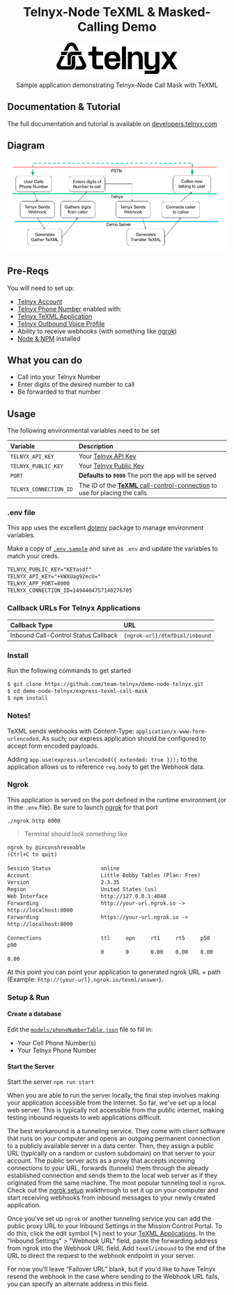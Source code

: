 <div align="center">

# Telnyx-Node TeXML & Masked-Calling Demo

![Telnyx](../logo-dark.png)

Sample application demonstrating Telnyx-Node Call Mask with TeXML

</div>

## Documentation & Tutorial

The full documentation and tutorial is available on [developers.telnyx.com](https://developers.telnyx.com/docs/development?lang=node&utm_source=referral&utm_medium=github_referral&utm_campaign=cross-site-link#developer-setup)

## Diagram

![dtmfDial.png](./dtmfDial.png)

## Pre-Reqs

You will need to set up:

- [Telnyx Account](https://telnyx.com/sign-up?utm_source=referral&utm_medium=github_referral&utm_campaign=cross-site-link)
- [Telnyx Phone Number](https://portal.telnyx.com/#/app/numbers/my-numbers?utm_source=referral&utm_medium=github_referral&utm_campaign=cross-site-link) enabled with:
- [Telnyx TeXML Application](https://developers.telnyx.com/docs/voice/programmable-voice/texml-setup)
- [Telnyx Outbound Voice Profile](https://portal.telnyx.com/#/app/outbound-profiles?utm_source=referral&utm_medium=github_referral&utm_campaign=cross-site-link)
- Ability to receive webhooks (with something like [ngrok](https://developers.telnyx.com/docs/development?utm_source=referral&utm_medium=github_referral&utm_campaign=cross-site-link#ngrok-setup))
- [Node & NPM](https://developers.telnyx.com/docs/development?lang=node&utm_source=referral&utm_medium=github_referral&utm_campaign=cross-site-link#developer-setup) installed

## What you can do

- Call into your Telnyx Number
- Enter digits of the desired number to call
- Be forwarded to that number

## Usage

The following environmental variables need to be set

| Variable               | Description                                                                                                                                              |
| :--------------------- | :------------------------------------------------------------------------------------------------------------------------------------------------------- |
| `TELNYX_API_KEY`       | Your [Telnyx API Key](https://portal.telnyx.com/#/app/api-keys?utm_source=referral&utm_medium=github_referral&utm_campaign=cross-site-link)              |
| `TELNYX_PUBLIC_KEY`    | Your [Telnyx Public Key](https://portal.telnyx.com/#/app/account/public-key?utm_source=referral&utm_medium=github_referral&utm_campaign=cross-site-link) |
| `PORT`                 | **Defaults to `8000`** The port the app will be served                                                                                                   |
| `TELNYX_CONNECTION_ID` | The ID of the [**TeXML** call-control-connection](https://portal.telnyx.com/#/app/call-control/texml) to use for placing the calls                       |

### .env file

This app uses the excellent [dotenv](https://github.com/motdotla/dotenv) package to manage environment variables.

Make a copy of [`.env.sample`](./.env.sample) and save as `.env` and update the variables to match your creds.

```
TELNYX_PUBLIC_KEY="KEYasdf"
TELNYX_API_KEY="+kWXUag92mcU="
TELNYX_APP_PORT=8000
TELNYX_CONNECTION_ID=1494404757140276705
```

### Callback URLs For Telnyx Applications

| Callback Type                        | URL                            |
| :----------------------------------- | :----------------------------- |
| Inbound Call-Control Status Callback | `{ngrok-url}/dtmfDial/inbound` |

### Install

Run the following commands to get started

```
$ git clone https://github.com/team-telnyx/demo-node-telnyx.git
$ cd demo-node-telnyx/express-texml-call-mask
$ npm install
```

### Notes!

TeXML sends webhooks with Content-Type: `application/x-www-form-urlencoded`. As such; our express application should be configured to accept form encoded payloads.

Adding `app.use(express.urlencoded({ extended: true }));` to the application allows us to reference `req.body` to get the Webhook data.

### Ngrok

This application is served on the port defined in the runtime environment (or in the `.env` file). Be sure to launch [ngrok](https://developers.telnyx.com/docs/development?utm_source=referral&utm_medium=github_referral&utm_campaign=cross-site-link#ngrok-setup) for that port

```
./ngrok http 8000
```

> Terminal should look _something_ like

```
ngrok by @inconshreveable                                                                                                                               (Ctrl+C to quit)

Session Status                online
Account                       Little Bobby Tables (Plan: Free)
Version                       2.3.35
Region                        United States (us)
Web Interface                 http://127.0.0.1:4040
Forwarding                    http://your-url.ngrok.io -> http://localhost:8000
Forwarding                    https://your-url.ngrok.io -> http://localhost:8000

Connections                   ttl     opn     rt1     rt5     p50     p90
                              0       0       0.00    0.00    0.00    0.00
```

At this point you can point your application to generated ngrok URL + path (Example: `http://{your-url}.ngrok.io/texml/answer`).

### Setup & Run

#### Create a database

Edit the [`models/phoneNumberTable.json`](models/phoneNumberTable.json) file to fill in:

- Your Cell Phone Number(s)
- Your Telnyx Phone Number

#### Start the Server

Start the server `npm run start`

When you are able to run the server locally, the final step involves making your application accessible from the internet. So far, we've set up a local web server. This is typically not accessible from the public internet, making testing inbound requests to web applications difficult.

The best workaround is a tunneling service. They come with client software that runs on your computer and opens an outgoing permanent connection to a publicly available server in a data center. Then, they assign a public URL (typically on a random or custom subdomain) on that server to your account. The public server acts as a proxy that accepts incoming connections to your URL, forwards (tunnels) them through the already established connection and sends them to the local web server as if they originated from the same machine. The most popular tunneling tool is `ngrok`. Check out the [ngrok setup](https://developers.telnyx.com/docs/v2/development/ngrok) walkthrough to set it up on your computer and start receiving webhooks from inbound messages to your newly created application.

Once you've set up `ngrok` or another tunneling service you can add the public proxy URL to your Inbound Settings in the Mission Control Portal. To do this, click the edit symbol [✎] next to your [TeXML Applications](https://portal.telnyx.com/#/app/call-control/texml). In the "Inbound Settings" > "Webhook URL" field, paste the forwarding address from ngrok into the Webhook URL field. Add `texml/inbound` to the end of the URL to direct the request to the webhook endpoint in your server.

For now you'll leave “Failover URL” blank, but if you'd like to have Telnyx resend the webhook in the case where sending to the Webhook URL fails, you can specify an alternate address in this field.
